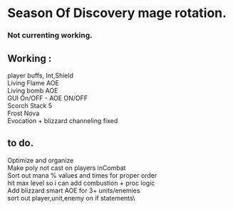 # Season Of Discovery mage rotation.

### Not currenting working.

## Working : 

player buffs, Int,Shield\
Living Flame AOE\
Living bomb AOE\
GUI On/OFF - AOE ON/OFF\
Scorch Stack 5\
Frost Nova\
Evocation + blizzard channeling fixed

## to do.
Optimize and organize\
Make poly not cast on players inCombat\
Sort out mana % values and times for proper order\
hit max level so i can add combustion + proc logic\
Add blizzard smart AOE for 3+ units/enemies\
sort out player,unit,enemy on if statements\
